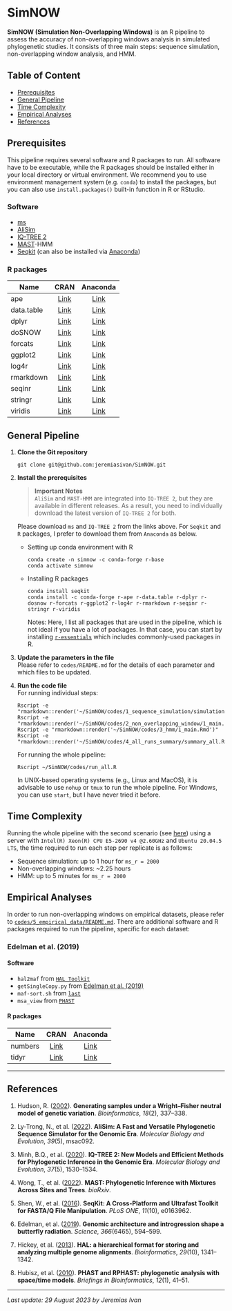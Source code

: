 # SimNOW

**SimNOW (Simulation Non-Overlapping Windows)** is an R pipeline to assess the accuracy of non-overlapping windows analysis in simulated phylogenetic studies. It consists of three main steps: sequence simulation, non-overlapping window analysis, and HMM.

## Table of Content
- <a href="#prereqs">Prerequisites</a>
- <a href="#genpipe">General Pipeline</a>
- <a href="#timecom">Time Complexity</a>
- <a href="#emps">Empirical Analyses</a>
- <a href="#refs">References</a>

## <a id="prereqs">Prerequisites</a>
This pipeline requires several software and R packages to run. All software have to be executable, while the R packages should be installed either in your local directory or virtual environment. We recommend you to use environment management system (e.g. `conda`) to install the packages, but you can also use `install.packages()` built-in function in R or RStudio.

### Software
- <a href="http://home.uchicago.edu/~rhudson1/source/mksamples.html">ms</a>
- <a href="http://www.iqtree.org/doc/AliSim">AliSim</a>
- <a href="http://www.iqtree.org">IQ-TREE 2</a>
- <a href="http://www.iqtree.org/doc/Complex-Models#multitree-models">MAST</a>-HMM
- <a href="https://bioinf.shenwei.me/seqkit/">Seqkit</a> (can also be installed via <a href="https://anaconda.org/bioconda/seqkit">Anaconda</a>)

### R packages
|    Name    |                               CRAN                               |                             Anaconda                             |
| ---------- |:----------------------------------------------------------------:|:----------------------------------------------------------------:|
| ape        | <a href="https://cran.r-project.org/package=ape">Link</a>        | <a href="https://anaconda.org/conda-forge/r-ape">Link</a>        |
| data.table | <a href="https://cran.r-project.org/package=data.table">Link</a> | <a href="https://anaconda.org/conda-forge/r-data.table">Link</a> |
| dplyr      | <a href="https://cran.r-project.org/package=dplyr">Link</a>      | <a href="https://anaconda.org/conda-forge/r-dplyr">Link</a>      |
| doSNOW     | <a href="https://cran.r-project.org/package=doSNOW">Link</a>     | <a href="https://anaconda.org/conda-forge/r-dosnow">Link</a>     |
| forcats    | <a href="https://cran.r-project.org/package=forcats">Link</a>    | <a href="https://anaconda.org/conda-forge/r-forcats">Link</a>    |
| ggplot2    | <a href="https://cran.r-project.org/package=ggplot2">Link</a>    | <a href="https://anaconda.org/conda-forge/r-ggplot2">Link</a>    |
| log4r      | <a href="https://cran.r-project.org/package=log4r">Link</a>      | <a href="https://anaconda.org/conda-forge/r-log4r">Link</a>      |
| rmarkdown  | <a href="https://cran.r-project.org/package=rmarkdown">Link</a>  | <a href="https://anaconda.org/conda-forge/r-rmarkdown">Link</a>  |
| seqinr     | <a href="https://cran.r-project.org/package=seqinr">Link</a>     | <a href="https://anaconda.org/conda-forge/r-seqinr">Link</a>     |
| stringr    | <a href="https://cran.r-project.org/package=stringr">Link</a>    | <a href="https://anaconda.org/conda-forge/r-stringr">Link</a>    |
| viridis    | <a href="https://cran.r-project.org/package=viridis">Link</a>    | <a href="https://anaconda.org/conda-forge/r-viridis">Link</a>    |

## <a id="genpipe">General Pipeline</a>
1. **Clone the Git repository** <br>
    ```
    git clone git@github.com:jeremiasivan/SimNOW.git
    ```

2. **Install the prerequisites** <br>
    > **Important Notes** <br>
    `AliSim` and `MAST-HMM` are integrated into `IQ-TREE 2`, but they are available in different releases. As a result, you need to individually download the latest version of `IQ-TREE 2` for both.

    Please download `ms` and `IQ-TREE 2` from the links above. For `Seqkit` and `R` packages, I prefer to download them from `Anaconda` as below.

    - Setting up conda environment with R
        ```
        conda create -n simnow -c conda-forge r-base
        conda activate simnow
        ```
    -  Installing R packages
        ```
        conda install seqkit
        conda install -c conda-forge r-ape r-data.table r-dplyr r-dosnow r-forcats r-ggplot2 r-log4r r-rmarkdown r-seqinr r-stringr r-viridis
        ```
        Notes: Here, I list all packages that are used in the pipeline, which is not ideal if you have a lot of packages. In that case, you can start by installing <a href="https://anaconda.org/conda-forge/r-essentials">`r-essentials`</a> which includes commonly-used packages in R.

3. **Update the parameters in the file** <br>
    Please refer to `codes/README.md` for the details of each parameter and which files to be updated. 

4. **Run the code file** <br>
    For running individual steps:
    ```
    Rscript -e "rmarkdown::render('~/SimNOW/codes/1_sequence_simulation/simulation.Rmd')"
    Rscript -e "rmarkdown::render('~/SimNOW/codes/2_non_overlapping_window/1_main.Rmd')"
    Rscript -e "rmarkdown::render('~/SimNOW/codes/3_hmm/1_main.Rmd')"
    Rscript -e "rmarkdown::render('~/SimNOW/codes/4_all_runs_summary/summary_all.Rmd')"
    ```

    For running the whole pipeline:
    ```
    Rscript ~/SimNOW/codes/run_all.R
    ```

    In UNIX-based operating systems (e.g., Linux and MacOS), it is advisable to use `nohup` or `tmux` to run the whole pipeline. For Windows, you can use `start`, but I have never tried it before. 

## <a id="timecom">Time Complexity</a>
Running the whole pipeline with the second scenario (see <a href="/codes/README.md#example">here</a>) using a server with `Intel(R) Xeon(R) CPU E5-2690 v4 @2.60GHz` and `Ubuntu 20.04.5 LTS`, the time required to run each step per replicate is as follows:
- Sequence simulation: up to 1 hour for `ms_r = 2000`
- Non-overlapping windows: ~2.25 hours
- HMM: up to 5 minutes for `ms_r = 2000`

## <a id="emps">Empirical Analyses</a>
In order to run non-overlapping windows on empirical datasets, please refer to <a href="codes/5_empirical_data/README.md">`codes/5_empirical_data/README.md`</a>. There are additional software and R packages required to run the pipeline, specific for each dataset:

### Edelman et al. (2019)
#### Software
- `hal2maf` from <a href="https://github.com/ComparativeGenomicsToolkit/hal">`HAL Toolkit`</a>
- `getSingleCopy.py` from <a href="https://doi.org/10.5281/zenodo.3401692">Edelman et al. (2019)</a>
- `maf-sort.sh` from <a href="https://github.com/UCSantaCruzComputationalGenomicsLab/last">`last`</a>
- `msa_view` from <a href="http://compgen.cshl.edu/phast/">`PHAST`</a>

#### R packages
|    Name    |                               CRAN                               |                             Anaconda                             |
| ---------- |:----------------------------------------------------------------:|:----------------------------------------------------------------:|
| numbers    | <a href="https://cran.r-project.org/package=numbers">Link</a>    | <a href="https://anaconda.org/conda-forge/r-numbers">Link</a>    |
| tidyr      | <a href="https://cran.r-project.org/package=tidyr">Link</a>      | <a href="https://anaconda.org/conda-forge/r-tidyr">Link</a>      |

---
## <a id="refs">References</a>
1. Hudson, R. (<a href="https://doi.org/10.1093/bioinformatics/18.2.337">2002</a>). **Generating samples under a Wright–Fisher neutral model of genetic variation**. *Bioinformatics*, *18*(2), 337–338.

2. Ly-Trong, N., et al. (<a href="https://doi.org/10.1093/molbev/msac092">2022</a>). **AliSim: A Fast and Versatile Phylogenetic Sequence Simulator for the Genomic Era**. *Molecular Biology and Evolution*, *39*(5), msac092.

3. Minh, B.Q., et al. (<a href="https://doi.org/10.1093/molbev/msaa015">2020</a>). **IQ-TREE 2: New Models and Efficient Methods for Phylogenetic Inference in the Genomic Era**. *Molecular Biology and Evolution*, *37*(5), 1530–1534.
 
4. Wong, T., et al. (<a href="https://doi.org/10.1101/2022.10.06.511210">2022</a>). **MAST: Phylogenetic Inference with Mixtures Across Sites and Trees**. *bioRxiv*.

5. Shen, W., et al. (<a href="https://doi.org/10.1371/journal.pone.0163962">2016</a>). **SeqKit: A Cross-Platform and Ultrafast Toolkit for FASTA/Q File Manipulation**. *PLoS ONE*, *11*(10), e0163962.

6. Edelman, et al. (<a href="https://doi.org/10.1126/science.aaw2090">2019</a>). **Genomic architecture and introgression shape a butterfly radiation**. *Science*, *366*(6465), 594–599.

7. Hickey, et al. (<a href="https://doi.org/10.1093/bioinformatics/btt128">2013</a>). **HAL: a hierarchical format for storing and analyzing multiple genome alignments**. *Bioinformatics*, *29*(10), 1341–1342.

8. Hubisz, et al. (<a href="https://doi.org/10.1093/bib/bbq072">2010</a>). **PHAST and RPHAST: phylogenetic analysis with space/time models**. *Briefings in Bioinformatics*, *12*(1), 41–51.

---
*Last update: 29 August 2023 by Jeremias Ivan*